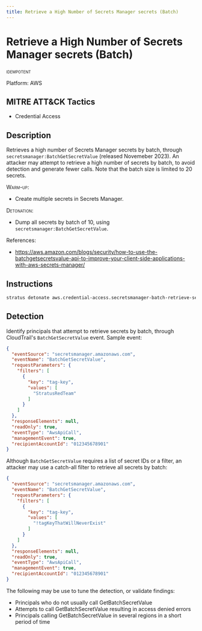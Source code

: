 ```yaml
---
title: Retrieve a High Number of Secrets Manager secrets (Batch)
---
```


# Retrieve a High Number of Secrets Manager secrets (Batch)


 <span class="smallcaps w3-badge w3-blue w3-round w3-text-white" title="This attack technique can be detonated multiple times">idempotent</span> 

Platform: AWS

## MITRE ATT&CK Tactics


- Credential Access

## Description


Retrieves a high number of Secrets Manager secrets by batch, through <code>secretsmanager:BatchGetSecretValue</code> (released Novemeber 2023). 
An attacker may attempt to retrieve a high number of secrets by batch, to avoid detection and generate fewer calls. Note that the batch size is limited to 20 secrets.


<span style="font-variant: small-caps;">Warm-up</span>: 

- Create multiple secrets in Secrets Manager.

<span style="font-variant: small-caps;">Detonation</span>: 

- Dump all secrets by batch of 10, using <code>secretsmanager:BatchGetSecretValue</code>.

References:

- https://aws.amazon.com/blogs/security/how-to-use-the-batchgetsecretsvalue-api-to-improve-your-client-side-applications-with-aws-secrets-manager/


## Instructions

```bash title="Detonate with Stratus Red Team"
stratus detonate aws.credential-access.secretsmanager-batch-retrieve-secrets
```
## Detection


Identify principals that attempt to retrieve secrets by batch, through CloudTrail's <code>BatchGetSecretValue</code> event. Sample event:

```json
{
  "eventSource": "secretsmanager.amazonaws.com",
  "eventName": "BatchGetSecretValue",
  "requestParameters": {
    "filters": [
      {
        "key": "tag-key",
        "values": [
          "StratusRedTeam"
        ]
      }
    ]
  },
  "responseElements": null,
  "readOnly": true,
  "eventType": "AwsApiCall",
  "managementEvent": true,
  "recipientAccountId": "012345678901"
}
```

Although <code>BatchGetSecretValue</code> requires a list of secret IDs or a filter, an attacker may use a catch-all filter to retrieve all secrets by batch:

```json hl_lines="6-11"
{
  "eventSource": "secretsmanager.amazonaws.com",
  "eventName": "BatchGetSecretValue",
  "requestParameters": {
    "filters": [
      {
        "key": "tag-key",
        "values": [
          "!tagKeyThatWillNeverExist"
        ]
      }
    ]
  },
  "responseElements": null,
  "readOnly": true,
  "eventType": "AwsApiCall",
  "managementEvent": true,
  "recipientAccountId": "012345678901"
}
```

The following may be use to tune the detection, or validate findings:

- Principals who do not usually call GetBatchSecretValue
- Attempts to call GetBatchSecretValue resulting in access denied errors
- Principals calling GetBatchSecretValue in several regions in a short period of time

